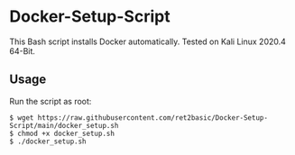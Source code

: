 # Docker-Setup-Script

This Bash script installs Docker automatically. Tested on Kali Linux 2020.4 64-Bit.

## Usage

Run the script as root:

```shell
$ wget https://raw.githubusercontent.com/ret2basic/Docker-Setup-Script/main/docker_setup.sh
$ chmod +x docker_setup.sh
$ ./docker_setup.sh
```
